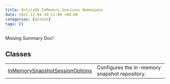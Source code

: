 ```yaml
---
title: EntityDb.InMemory.Sessions Namespace
date: 2022-12-04 10:11:00 +00:00
categories: [dotnet]
tags: []
---
```


Missing Summary Doc!
## Classes
<table><tr><td><!--/posts/dotnet-entitydb-inmemory-sessions-inmemorysnapshotsessionoptions--><a href='#'>InMemorySnapshotSessionOptions</a></td><td>
Configures the in-memory snapshot repository.
</td></tr></table>

